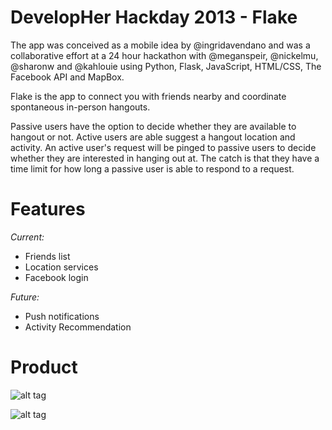 DevelopHer Hackday 2013 - Flake
==============================================

The app was conceived as a mobile idea by @ingridavendano and was a collaborative effort at a 24 hour hackathon with @meganspeir, @nickelmu, @sharonw and @kahlouie using Python, Flask, JavaScript, HTML/CSS, The Facebook API and MapBox.

Flake is the app to connect you with friends nearby and coordinate spontaneous in-person hangouts.

Passive users have the option to decide whether they are available to hangout or not. Active users are able suggest a hangout location and activity. An active user's request will be pinged to passive users to decide whether they are interested in hanging out at. The catch is that they have a time limit for how long a passive user is able to respond to a request.

Features
==============================================

*Current:*

* Friends list
* Location services
* Facebook login

*Future:*

* Push notifications
* Activity Recommendation

Product
==============================================

![alt tag](https://raw.github.com/MeganSpeir/Hangouts/master/app/static/FlakeLanding.png)

![alt tag](https://raw.github.com/MeganSpeir/Hangouts/master/app/static/FlakeFriendsMap.png)
